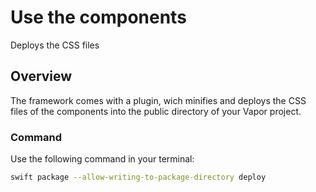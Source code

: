 # Use the components

Deploys the CSS files

## Overview

The framework comes with a plugin, wich minifies and deploys the CSS files of the components into the public directory of your Vapor project.

### Command

Use the following command in your terminal:

```sh
swift package --allow-writing-to-package-directory deploy
```
